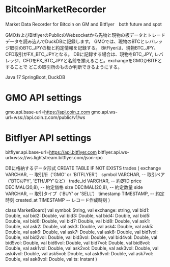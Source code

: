 # BitcoinMarketRecorder
Market Data Recorder for Bitcoin on GM and Bitflyer　both future and spot

GMOおよびBitflyerのPublicのWebsocketから先物と現物の板データとトレードデータを読み込んでDuckDBに記録します。
GMOでは、現物のBTCとレバレッジ取引のBTC_JPYの板と約定情報を記録する。
BitFlyerは、現物BTC_JPY、CFD取引がFX_BTC_JPYとなる。
DBに記録する場合は、現物をBTC_JPY, レバレッジ、CFDをFX_BTC_JPYと名前を揃えること。exchangeをGMOかBITFとすることで
どこの取引所のものか判断できるようにする。

Java 17 SpringBoot, DuckDB

# GMO API settings
gmo.api.base-url=https://api.coin.z.com
gmo.api.ws-url=wss://api.coin.z.com/public/v1/ws


# Bitflyer API settings
bitflyer.api.base-url=https://api.bitflyer.com
bitflyer.api.ws-url=wss://ws.lightstream.bitflyer.com/json-rpc 


DBに格納するデータ形式
    CREATE TABLE IF NOT EXISTS trades (
                exchange VARCHAR,           -- 取引所（'GMO' or 'BITFLYER'）
                symbol VARCHAR,             -- 取引ペア（'BTC/JPY', 'ETH/JPY'など）
                trade_id VARCHAR,           -- 約定ID
                price DECIMAL(20,8),        -- 約定価格
                size DECIMAL(20,8),         -- 約定数量
                side VARCHAR,               -- 取引タイプ（'BUY' or 'SELL'）
                timestamp TIMESTAMP,        -- 約定時刻
                created_at TIMESTAMP        -- レコード作成時刻
      )

class MarketBoard(
    val symbol: String,
    val exchange: string,
    val bid1: Double,
    val bid2: Double,
    val bid3: Double,
    val bid4: Double,
    val bid5: Double,
    val bid6: Double,
    val bid7: Double,
    val bid8: Double,
    val ask1: Double,
    val ask2: Double,
    val ask3: Double,
    val ask4: Double,
    val ask5: Double,
    val ask6: Double,
    val ask7: Double,
    val ask8: Double,
    val bid1vol: Double,
    val bid2vol: Double,
    val bid3vol: Double,
    val bid4vol: Double,
    val bid5vol: Double,
    val bid6vol: Double,
    val bid7vol: Double,
    val bid8vol: Double,
    val ask1vol: Double,
    val ask2vol: Double,
    val ask3vol: Double,
    val ask4vol: Double,
    val ask5vol: Double,
    val ask6vol: Double,
    val ask7vol: Double,
    val ask8vol: Double,
    val ts: Instant
) 
